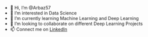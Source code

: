 - 👋 Hi, I’m @Arbaz57
- 👀 I’m interested in Data Science 
- 🌱 I’m currently learning Machine Learning and Deep Learning
- 💞️ I’m looking to collaborate on different Deep Learning Projects
- 📫 Connect me on [LinkedIn](linkedin.com/in/arbaz-shaikh-6a727713a)

<!---
Arbaz57/Arbaz57 is a ✨ special ✨ repository because its `README.md` (this file) appears on your GitHub profile.
You can click the Preview link to take a look at your changes.
--->
